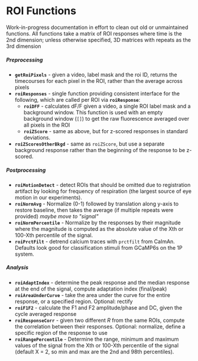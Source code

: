 # ROI Functions

Work-in-progress documentation in effort to clean out old or unmaintained functions. All functions take a matrix of ROI responses where time is the 2nd dimension; unless otherwise specified, 3D matrices with repeats as the 3rd dimension

##### Preprocessing
- **`getRoiPixels`** - given a video, label mask and the roi ID, returns the timecourses for each pixel in the ROI, rather than the average across pixels
- **`roiResponses`** - single function providing consistent interface for the following, which are called per ROI via **`roiResponse`**:
    - **`roiDFF`** - calculates dF/F given a video, a single ROI label mask and a background window. This function is used with an empty background window (`[]`) to get the raw fluorescence averaged over all pixels in the ROI
    - **`roiZScore`** - same as above, but for z-scored responses in standard deviations.
- **`roiZScoresOtherBkgd`** - same as `roiZScore`, but use a separate background response rather than the beginning of the response to be z-scored.

##### Postprocessing
- **`roiMotionDetect`** - detect ROIs that should be omitted due to registration artifact by looking for frequency of respiration (the largest source of eye motion in our experiments).
- **`roiNormAvg`** -  Normalize (0-1) followed by translation along y-axis to restore baseline, then takes the average (if multiple repeats were provided) *maybe move to "signal"*
- **`roiNormPercentile`** - Normalize by the responses by their magnitude where the magnitude is computed as the absolute value of the Xth or 100-Xth percentile of the signal.
- **`roiPrctFilt`** - detrend calcium traces with `prctfilt` from CaImAn. Defaults look good for classification stimuli from GCaMP6s on the 1P system.

##### Analysis
- **`roiAdaptIndex`** - determine the peak response and the median response at the end of the signal, compute adaptation index (final/peak)
- **`roiAreaUnderCurve`** - take the area under the curve for the entire response, or a specified region. Optional: rectify
- **`roiF1F2`** - calculate the F1 and F2 amplitude/phase and DC, given the cycle averaged response
- **`roiResponseCorr`** - given two different _R_ from the same ROIs, compute the correlation between their responses. Optional: normalize, define a specific region of the response to use
- **`roiRangePercentile`** - Determine the range, minimum and maximum values of the signal from the Xth or 100-Xth percentile of the signal (default X = 2, so min and max are the 2nd and 98th percentiles).